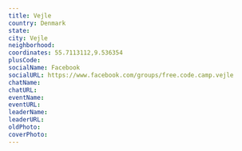 ```yaml
---
title: Vejle
country: Denmark
state: 
city: Vejle
neighborhood: 
coordinates: 55.7113112,9.536354
plusCode:
socialName: Facebook
socialURL: https://www.facebook.com/groups/free.code.camp.vejle
chatName:
chatURL:
eventName:
eventURL:
leaderName:
leaderURL:
oldPhoto: 
coverPhoto:
---
```

